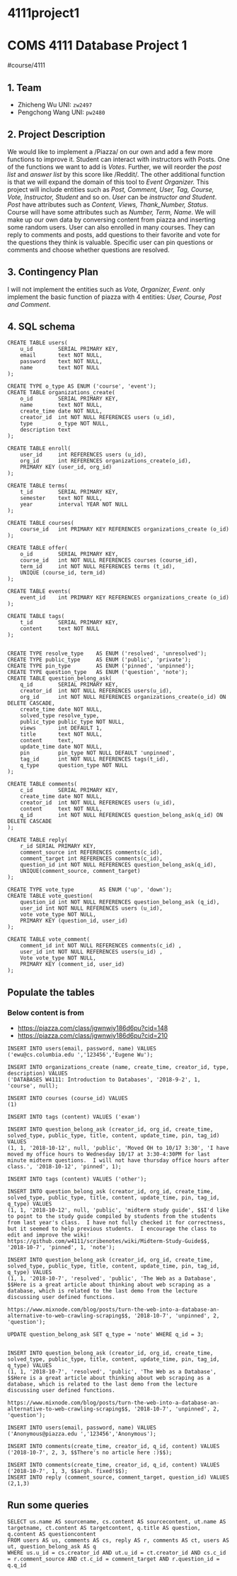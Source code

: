 # 4111project1
# COMS 4111 Database Project 1
#course/4111

## 1. Team
* Zhicheng Wu           UNI: `zw2497` 
* Pengchong Wang        UNI: `pw2480`      


## 2. Project Description 
We would like to implement a /Piazza/ on our own and add a few more functions to improve it.  Student can interact with instructors with Posts. One of the functions we want to add is *Votes*. Further, we will reorder the *post list*  and *answer list* by this score like /Reddit/. The other additional function is that we will expand the domain of this tool to *Event Organizer.* This project will include entities such as *Post, Comment, User, Tag, Course, Vote, Instructor, Student* and so on. *User* can be *instructor and Student*.  *Post* have attributes such as *Content, Views, Thank_Number, Status*. Course will have some attributes such as *Number, Term, Name*. We will make up our own data by conversing  content from piazza and inserting some random users. User can also enrolled in many courses. They can reply to comments and posts, add questions to their favorite and vote for the questions they think is valuable. Specific user can pin questions or comments and choose whether questions are resolved.

## 3. Contingency Plan
I will not implement the entities such as *Vote, Organizer, Event*. only implement the basic function of piazza with 4 entities: *User, Course, Post and Comment*.

## 4. SQL schema
```
CREATE TABLE users(
    u_id        SERIAL PRIMARY KEY,
    email       text NOT NULL,
    password    text NOT NULL,
    name        text NOT NULL
);

CREATE TYPE o_type AS ENUM ('course', 'event');
CREATE TABLE organizations_create(
    o_id        SERIAL PRIMARY KEY,
    name        text NOT NULL,
    create_time date NOT NULL,
    creator_id  int NOT NULL REFERENCES users (u_id),
    type        o_type NOT NULL,
    description text
);

CREATE TABLE enroll(
    user_id     int REFERENCES users (u_id),
    org_id      int REFERENCES organizations_create(o_id),
    PRIMARY KEY (user_id, org_id)
);

CREATE TABLE terms(
    t_id        SERIAL PRIMARY KEY,
    semester    text NOT NULL,
    year        interval YEAR NOT NULL
);

CREATE TABLE courses(
    course_id   int PRIMARY KEY REFERENCES organizations_create (o_id)
);

CREATE TABLE offer(
    o_id        SERIAL PRIMARY KEY,
    course_id   int NOT NULL REFERENCES courses (course_id),
    term_id     int NOT NULL REFERENCES terms (t_id),
    UNIQUE (course_id, term_id)
);

CREATE TABLE events(
    event_id    int PRIMARY KEY REFERENCES organizations_create (o_id)
);

CREATE TABLE tags(
    t_id        SERIAL PRIMARY KEY,
    content     text NOT NULL
);


CREATE TYPE resolve_type    AS ENUM ('resolved', 'unresolved');
CREATE TYPE public_type     AS ENUM ('public', 'private');
CREATE TYPE pin_type        AS ENUM ('pinned', 'unpinned');
CREATE TYPE question_type   AS ENUM ('question', 'note');
CREATE TABLE question_belong_ask(
    q_id        SERIAL PRIMARY KEY,
    creator_id  int NOT NULL REFERENCES users(u_id),
    org_id      int NOT NULL REFERENCES organizations_create(o_id) ON DELETE CASCADE,
    create_time date NOT NULL,
    solved_type resolve_type,
    public_type public_type NOT NULL,
    views       int DEFAULT 1,
    title       text NOT NULL,
    content     text,
    update_time date NOT NULL,
    pin         pin_type NOT NULL DEFAULT 'unpinned',
    tag_id      int NOT NULL REFERENCES tags(t_id),
    q_type      question_type NOT NULL
);

CREATE TABLE comments(
    c_id        SERIAL PRIMARY KEY,
    create_time date NOT NULL,
    creator_id  int NOT NULL REFERENCES users (u_id),
    content     text NOT NULL,
    q_id        int NOT NULL REFERENCES question_belong_ask(q_id) ON DELETE CASCADE
);

CREATE TABLE reply( 
    r_id SERIAL PRIMARY KEY,
    comment_source int REFERENCES comments(c_id),
    comment_target int REFERENCES comments(c_id),
    question_id int NOT NULL REFERENCES question_belong_ask(q_id),
    UNIQUE(comment_source, comment_target)
);

CREATE TYPE vote_type        AS ENUM ('up', 'down');
CREATE TABLE vote_question(
    question_id int NOT NULL REFERENCES question_belong_ask (q_id),
    user_id int NOT NULL REFERENCES users (u_id),
    vote vote_type NOT NULL,
    PRIMARY KEY (question_id, user_id)
);

CREATE TABLE vote_comment(
    comment_id int NOT NULL REFERENCES comments(c_id) ,
    user_id int NOT NULL REFERENCES users(u_id) ,
    Vote vote_type NOT NULL,
    PRIMARY KEY (comment_id, user_id)
);
```

## Populate the tables
### **Below content is from** 
* https://piazza.com/class/jgwnwiy186d6pu?cid=148
* https://piazza.com/class/jgwnwiy186d6pu?cid=210
```
INSERT INTO users(email, password, name) VALUES
('ewu@cs.columbia.edu ','123456','Eugene Wu');

INSERT INTO organizations_create (name, create_time, creator_id, type, description) VALUES
('DATABASES W4111: Introduction to Databases', '2018-9-2', 1, 'course', null);

INSERT INTO courses (course_id) VALUES
(1)

INSERT INTO tags (content) VALUES ('exam')

INSERT INTO question_belong_ask (creator_id, org_id, create_time, solved_type, public_type, title, content, update_time, pin, tag_id) VALUES
(1, 1, '2018-10-12', null, 'public', 'Moved OH to 10/17 3:30', 'I have moved my office hours to Wednesday 10/17 at 3:30-4:30PM for last minute midterm questions.  I will not have thursday office hours after class.', '2018-10-12', 'pinned', 1);

INSERT INTO tags (content) VALUES ('other');

INSERT INTO question_belong_ask (creator_id, org_id, create_time, solved_type, public_type, title, content, update_time, pin, tag_id, q_type) VALUES
(1, 1, '2018-10-12', null, 'public', 'midterm study guide', $$I'd like to point to the study guide compiled by students from the students from last year's class.  I have not fully checked it for correctness, but it seemed to help previous students.  I encourage the class to edit and improve the wiki! https://github.com/w4111/scribenotes/wiki/Midterm-Study-Guide$$, '2018-10-7', 'pinned', 1, 'note');

INSERT INTO question_belong_ask (creator_id, org_id, create_time, solved_type, public_type, title, content, update_time, pin, tag_id, q_type) VALUES
(1, 1, '2018-10-7', 'resolved', 'public', 'The Web as a Database', $$Here is a great article about thinking about web scraping as a database, which is related to the last demo from the lecture discussing user defined functions.

https://www.mixnode.com/blog/posts/turn-the-web-into-a-database-an-alternative-to-web-crawling-scraping$$, '2018-10-7', 'unpinned', 2, 'question');

UPDATE question_belong_ask SET q_type = 'note' WHERE q_id = 3;


INSERT INTO question_belong_ask (creator_id, org_id, create_time, solved_type, public_type, title, content, update_time, pin, tag_id, q_type) VALUES
(1, 1, '2018-10-7', 'resolved', 'public', 'The Web as a Database', $$Here is a great article about thinking about web scraping as a database, which is related to the last demo from the lecture discussing user defined functions.

https://www.mixnode.com/blog/posts/turn-the-web-into-a-database-an-alternative-to-web-crawling-scraping$$, '2018-10-7', 'unpinned', 2, 'question');

INSERT INTO users(email, password, name) VALUES
('Anonymous@piazza.edu ','123456','Anonymous');

INSERT INTO comments(create_time, creator_id, q_id, content) VALUES
('2018-10-7', 2, 3, $$There's no article here :)$$);

INSERT INTO comments(create_time, creator_id, q_id, content) VALUES
('2018-10-7', 1, 3, $$argh. fixed!$$);
INSERT INTO reply (comment_source, comment_target, question_id) VALUES
(2,1,3)
```


## Run some queries
```
SELECT us.name AS sourcename, cs.content AS sourcecontent, ut.name AS targetname, ct.content AS targetcontent, q.title AS question, q.content AS questioncontent
FROM users AS us, comments AS cs, reply AS r, comments AS ct, users AS ut, question_belong_ask AS q
WHERE us.u_id = cs.creator_id AND ut.u_id = ct.creator_id AND cs.c_id = r.comment_source AND ct.c_id = comment_target AND r.question_id = q.q_id
```













